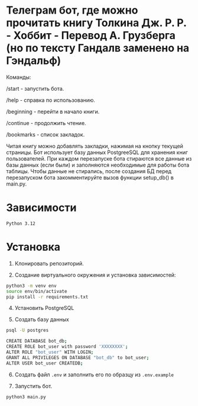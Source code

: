 # Телеграм бот, где можно прочитать книгу Толкина Дж. Р. Р. - Хоббит - Перевод А. Грузберга (но по тексту Гандалв заменено на Гэндальф)

Команды:

/start - запустить бота.

/help - справка по использованию.

/beginning - перейти в начало книги.

/continue - продолжить чтение.

/bookmarks - список закладок.

Читая книгу можно добавлять закладки, нажимая на кнопку текущей страницы.
Бот использует базу данных PostgreeSQL для хранения книг пользователей.
При каждом перезапуске бота стираются все данные из базы данных (если были) и заполняются необходимые для работы бота таблицы.
Чтобы данные не стирались, после создания БД перед перезапуском бота закомментируйте вызов функции setup_db() в main.py.


# Зависимости 

    Python 3.12

# Установка

1. Клонировать репозиторий.

2. Создание виртуального окружения и установка зависимостей:
```bash
python3 -m venv env
source env/bin/activate
pip install -r requirements.txt
```

4. Установить PostgreSQL

5. Создать базу данных
```bash
psql -U postgres
```
```bash
CREATE DATABASE bot_db;
CREATE ROLE bot_user with password 'XXXXXXXX';
ALTER ROLE "bot_user" WITH LOGIN;
GRANT ALL PRIVILEGES ON DATABASE "bot_db" to bot_user;
ALTER USER bot_user CREATEDB;
```

6. Создать файл `.env` и заполнить его по образцу из `.env.example`

7. Запуcтить бот.

```bash
python3 main.py
```



